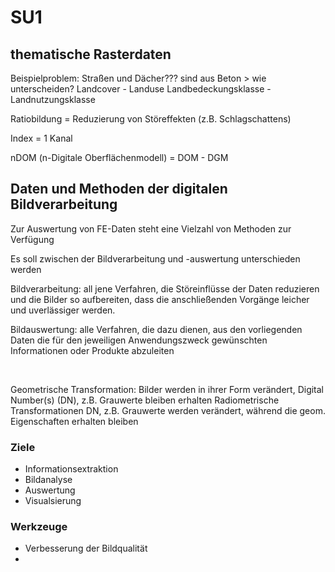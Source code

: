 # SU1
## thematische Rasterdaten
Beispielproblem: Straßen und Dächer??? sind aus Beton > wie unterscheiden?
Landcover - Landuse
Landbedeckungsklasse - Landnutzungsklasse

Ratiobildung = Reduzierung von Störeffekten (z.B. Schlagschattens)

Index = 1 Kanal

nDOM (n-Digitale Oberflächenmodell) = DOM - DGM


## Daten und Methoden der digitalen Bildverarbeitung
Zur Auswertung von FE-Daten steht eine Vielzahl von Methoden zur Verfügung

Es soll zwischen der Bildverarbeitung und -auswertung unterschieden werden

Bildverarbeitung: all jene Verfahren, die Störeinflüsse der Daten reduzieren und die Bilder so aufbereiten, dass die anschließenden Vorgänge leicher und uverlässiger werden.

Bildauswertung: alle Verfahren, die dazu dienen, aus den vorliegenden Daten die für den jeweiligen Anwendungszweck gewünschten Informationen oder Produkte abzuleiten

&nbsp;

Geometrische Transformation: Bilder werden in ihrer Form verändert, Digital Number(s) (DN), z.B. Grauwerte bleiben erhalten
Radiometrische Transformationen DN, z.B. Grauwerte werden verändert, während die geom. Eigenschaften erhalten bleiben

### Ziele
* Informationsextraktion
* Bildanalyse
* Auswertung
* Visualsierung

### Werkzeuge
* Verbesserung der Bildqualität
* 

